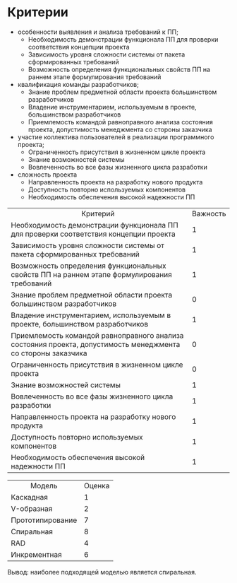 # Критерии
- особенности выявления и анализа требований к ПП;
  - Необходимость демонстрации функционала ПП для проверки соответствия концепции проекта 
  - Зависимость уровня сложности системы от пакета сформированных требований
  - Возможность определения функциональных свойств ПП на раннем этапе формулирования требований
- квалификация команды разработчиков;
  - Знание проблем предметной области проекта большинством разработчиков
  - Владение инструментарием, используемым в проекте, большинством разработчиков
  - Приемлемость командой равноправного анализа состояния проекта, допустимость менеджмента со стороны заказчика
- участие коллектива пользователей в реализации программного проекта;
  - Ограниченность присутствия в жизненном цикле проекта
  - Знание возможностей системы
  - Вовлеченность во все фазы жизненного цикла разработки
- сложность проекта
  - Направленность проекта на разработку нового продукта
  - Доступность повторно используемых компонентов
  - Необходимость обеспечения высокой надежности ПП
<table>
  <tbody>
    <tr>
      <td align="center">Критерий</td>
      <td>Важность</td>
    </tr>
    <tr>
      <td>Необходимость демонстрации функционала ПП для проверки соответствия концепции проекта</td>
      <td>1</td>
    </tr>
    <tr>
      <td>Зависимость уровня сложности системы от пакета сформированных требований</td>
      <td>1</td>
    </tr>
    <tr>
      <td>Возможность определения функциональных свойств ПП на раннем этапе формулирования требований</td>
      <td>1</td>
    </tr>
    <tr>
      <td>Знание проблем предметной области проекта большинством разработчиков</td>
      <td>0</td>
    </tr>
    <tr>
      <td>Владение инструментарием, используемым в проекте, большинством разработчиков</td>
      <td>1</td>
    </tr>
    <tr>
      <td>Приемлемость командой равноправного анализа состояния проекта, допустимость менеджмента со стороны заказчика</td>
      <td>0</td>
    </tr>
    <tr>
      <td>Ограниченность присутствия в жизненном цикле проекта</td>
      <td>0</td>
    </tr>
    <tr>
      <td>Знание возможностей системы</td>
      <td>1</td>
    </tr>
    <tr>
      <td>Вовлеченность во все фазы жизненного цикла разработки</td>
      <td>1</td>
    </tr>
    <tr>
      <td>Направленность проекта на разработку нового продукта</td>
      <td>1</td>
    </tr>
    <tr>
      <td>Доступность повторно используемых компонентов</td>
      <td>1</td>
    </tr>
    <tr>
      <td>Необходимость обеспечения высокой надежности ПП</td>
      <td>1</td>
    </tr> 
  </tbody>
</table>

<table>
  <tbody>
    <tr>
      <td align="center">Модель</td>
      <td>Оценка</td>
    </tr>
    <tr>
      <td>Каскадная</td>
      <td>1</td>
    </tr>
    <tr>
      <td>V-образная</td>
      <td>2</td>
    </tr>
    <tr>
      <td>Прототипирование</td>
      <td>7</td>
    </tr>
    <tr>
      <td>Спиральная</td>
      <td>8</td>
    </tr>
    <tr>
      <td>RAD</td>
      <td>4</td>
    </tr>
    <tr>
      <td>Инкрементная</td>
      <td>6</td>
    </tr>
  </tbody>
</table>
Вывод: наиболее подходящей моделью является спиральная.
